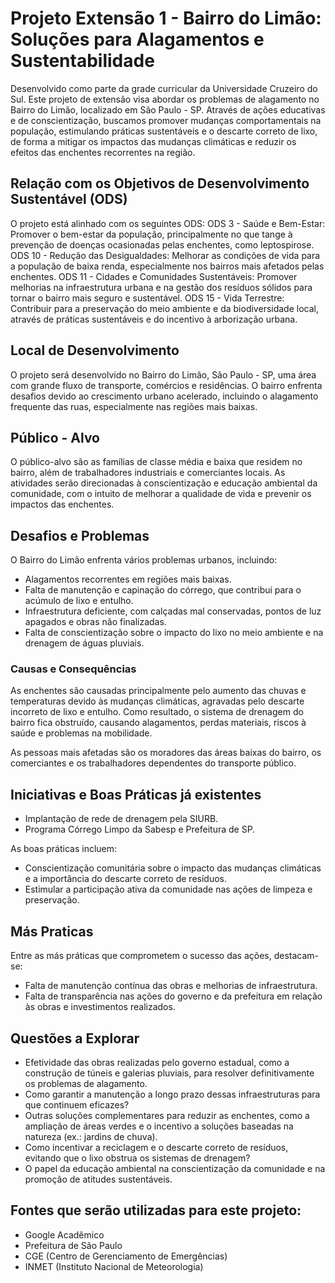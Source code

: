 # Projeto Extensão 1 - Bairro do Limão: Soluções para Alagamentos e Sustentabilidade

Desenvolvido como parte da grade curricular da Universidade Cruzeiro do Sul. Este projeto de extensão visa abordar os problemas de alagamento no Bairro do Limão, localizado em São Paulo - SP. Através de ações educativas e de conscientização, buscamos promover mudanças comportamentais na população, estimulando práticas sustentáveis e o descarte correto de lixo, de forma a mitigar os impactos das mudanças climáticas e reduzir os efeitos das enchentes recorrentes na região.

## Relação com os Objetivos de Desenvolvimento Sustentável (ODS)
O projeto está alinhado com os seguintes ODS:
ODS 3 - Saúde e Bem-Estar: Promover o bem-estar da população, principalmente no que tange à prevenção de doenças ocasionadas pelas enchentes, como leptospirose.
ODS 10 - Redução das Desigualdades: Melhorar as condições de vida para a população de baixa renda, especialmente nos bairros mais afetados pelas enchentes.
ODS 11 - Cidades e Comunidades Sustentáveis: Promover melhorias na infraestrutura urbana e na gestão dos resíduos sólidos para tornar o bairro mais seguro e sustentável.
ODS 15 - Vida Terrestre: Contribuir para a preservação do meio ambiente e da biodiversidade local, através de práticas sustentáveis e do incentivo à arborização urbana.

## Local de Desenvolvimento
O projeto será desenvolvido no Bairro do Limão, São Paulo - SP, uma área com grande fluxo de transporte, comércios e residências. O bairro enfrenta desafios devido ao crescimento urbano acelerado, incluindo o alagamento frequente das ruas, especialmente nas regiões mais baixas.

## Público - Alvo
O público-alvo são as famílias de classe média e baixa que residem no bairro, além de trabalhadores industriais e comerciantes locais. As atividades serão direcionadas à conscientização e educação ambiental da comunidade, com o intuito de melhorar a qualidade de vida e prevenir os impactos das enchentes.

## Desafios e Problemas
O Bairro do Limão enfrenta vários problemas urbanos, incluindo:

- Alagamentos recorrentes em regiões mais baixas.
- Falta de manutenção e capinação do córrego, que contribui para o acúmulo de lixo e entulho.
- Infraestrutura deficiente, com calçadas mal conservadas, pontos de luz apagados e obras não finalizadas.
- Falta de conscientização sobre o impacto do lixo no meio ambiente e na drenagem de águas pluviais.

### Causas e Consequências
As enchentes são causadas principalmente pelo aumento das chuvas e temperaturas devido às mudanças climáticas, agravadas pelo descarte incorreto de lixo e entulho. Como resultado, o sistema de drenagem do bairro fica obstruído, causando alagamentos, perdas materiais, riscos à saúde e problemas na mobilidade.

As pessoas mais afetadas são os moradores das áreas baixas do bairro, os comerciantes e os trabalhadores dependentes do transporte público.

## Iniciativas e Boas Práticas já existentes
- Implantação de rede de drenagem pela SIURB.
- Programa Córrego Limpo da Sabesp e Prefeitura de SP.

As boas práticas incluem:
- Conscientização comunitária sobre o impacto das mudanças climáticas e a importância do descarte correto de resíduos.
- Estimular a participação ativa da comunidade nas ações de limpeza e preservação.

## Más Praticas
Entre as más práticas que comprometem o sucesso das ações, destacam-se:

- Falta de manutenção contínua das obras e melhorias de infraestrutura.
- Falta de transparência nas ações do governo e da prefeitura em relação às obras e investimentos realizados.

## Questões a Explorar
- Efetividade das obras realizadas pelo governo estadual, como a construção de túneis e galerias pluviais, para resolver definitivamente os problemas de alagamento.
- Como garantir a manutenção a longo prazo dessas infraestruturas para que continuem eficazes?
- Outras soluções complementares para reduzir as enchentes, como a ampliação de áreas verdes e o incentivo a soluções baseadas na natureza (ex.: jardins de chuva).
- Como incentivar a reciclagem e o descarte correto de resíduos, evitando que o lixo obstrua os sistemas de drenagem?
- O papel da educação ambiental na conscientização da comunidade e na promoção de atitudes sustentáveis.

## Fontes que serão utilizadas para este projeto:
- Google Acadêmico
- Prefeitura de São Paulo
- CGE (Centro de Gerenciamento de Emergências)
- INMET (Instituto Nacional de Meteorologia)
